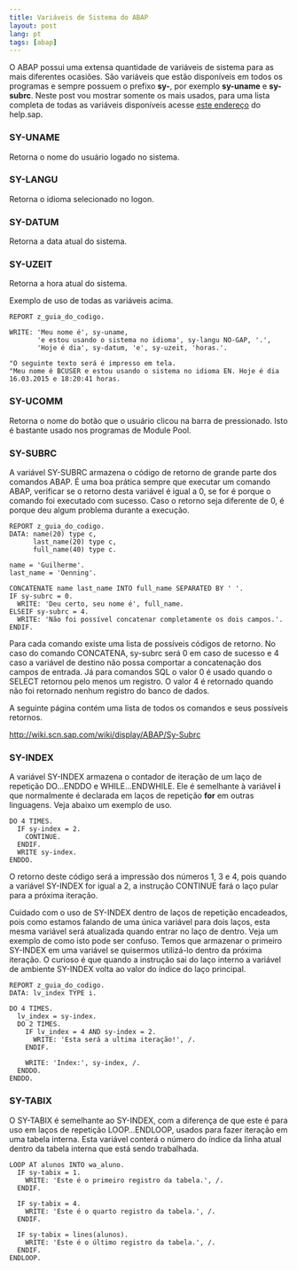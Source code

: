 ```yaml
---
title: Variáveis de Sistema do ABAP
layout: post
lang: pt
tags: [abap]
---
```


O ABAP possui uma extensa quantidade de variáveis de sistema para as mais diferentes ocasiões. São variáveis que estão disponíveis em todos os programas e sempre possuem o prefixo **sy-**, por exemplo **sy-uname** e **sy-subrc**. Neste post vou mostrar somente os mais usados, para uma lista completa de todas as variáveis disponíveis acesse [este endereço](http://help.sap.com/saphelp_wp/helpdata/en/7b/fb96c8882811d295a90000e8353423/content.htm) do help.sap.

### SY-UNAME

Retorna o nome do usuário logado no sistema.

### SY-LANGU

Retorna o idioma selecionado no logon.

### SY-DATUM

Retorna a data atual do sistema.

### SY-UZEIT

Retorna a hora atual do sistema.

Exemplo de uso de todas as variáveis acima.

~~~
REPORT z_guia_do_codigo.

WRITE: 'Meu nome é', sy-uname, 
       'e estou usando o sistema no idioma', sy-langu NO-GAP, '.', 
       'Hoje é dia', sy-datum, 'e', sy-uzeit, 'horas.'.

"O seguinte texto será é impresso em tela.       
"Meu nome é BCUSER e estou usando o sistema no idioma EN. Hoje é dia 16.03.2015 e 18:20:41 horas.
~~~

### SY-UCOMM

Retorna o nome do botão que o usuário clicou na barra de pressionado. Isto é bastante usado nos programas de Module Pool.

### SY-SUBRC

A variável SY-SUBRC armazena o código de retorno de grande parte dos comandos ABAP. É uma boa prática sempre que executar um comando ABAP, verificar se o retorno desta variável é igual a 0, se for é porque o comando foi executado com sucesso. Caso o retorno seja diferente de 0, é porque deu algum problema durante a execução. 

~~~
REPORT z_guia_do_codigo.
DATA: name(20) type c,
      last_name(20) type c,
      full_name(40) type c.

name = 'Guilherme'.
last_name = 'Oenning'.

CONCATENATE name last_name INTO full_name SEPARATED BY ' '.
IF sy-subrc = 0.
  WRITE: 'Deu certo, seu nome é', full_name.
ELSEIF sy-subrc = 4.
  WRITE: 'Não foi possível concatenar completamente os dois campos.'.
ENDIF.
~~~

Para cada comando existe uma lista de possíveis códigos de retorno. No caso do comando CONCATENA, sy-subrc será 0 em caso de sucesso e 4 caso a variável de destino não possa comportar a concatenação dos campos de entrada. Já para comandos SQL o valor 0 é usado quando o SELECT retornou pelo menos um registro. O valor 4 é retornado quando não foi retornado nenhum registro do banco de dados. 

A seguinte página contém uma lista de todos os comandos e seus possíveis retornos.

<http://wiki.scn.sap.com/wiki/display/ABAP/Sy-Subrc>

### SY-INDEX

A variável SY-INDEX armazena o contador de iteração de um laço de repetição DO&#8230;ENDDO e WHILE&#8230;ENDWHILE. Ele é semelhante à variável **i** que normalmente é declarada em laços de repetição **for** em outras linguagens. Veja abaixo um exemplo de uso.

~~~
DO 4 TIMES.
  IF sy-index = 2.
    CONTINUE.
  ENDIF.
  WRITE sy-index.
ENDDO.
~~~

O retorno deste código será a impressão dos números 1, 3 e 4, pois quando a variável SY-INDEX for igual a 2, a instrução CONTINUE fará o laço pular para a próxima iteração. 

Cuidado com o uso de SY-INDEX dentro de laços de repetição encadeados, pois como estamos falando de uma única variável para dois laços, esta mesma variável será atualizada quando entrar no laço de dentro. Veja um exemplo de como isto pode ser confuso. Temos que armazenar o primeiro SY-INDEX em uma variável se quisermos utilizá-lo dentro da próxima iteração. O curioso é que quando a instrução sai do laço interno a variável de ambiente SY-INDEX volta ao valor do índice do laço principal.

~~~
REPORT z_guia_do_codigo.
DATA: lv_index TYPE i.

DO 4 TIMES.
  lv_index = sy-index.
  DO 2 TIMES.
    IF lv_index = 4 AND sy-index = 2.
      WRITE: 'Esta será a ultima iteração!', /.
    ENDIF.

    WRITE: 'Index:', sy-index, /.
  ENDDO.
ENDDO.
~~~

### SY-TABIX

O SY-TABIX é semelhante ao SY-INDEX, com a diferença de que este é para uso em laços de repetição LOOP&#8230;ENDLOOP, usados para fazer iteração em uma tabela interna. Esta variável conterá o número do índice da linha atual dentro da tabela interna que está sendo trabalhada.

~~~
LOOP AT alunos INTO wa_aluno.
  IF sy-tabix = 1.
    WRITE: 'Este é o primeiro registro da tabela.', /.
  ENDIF.

  IF sy-tabix = 4.
    WRITE: 'Este é o quarto registro da tabela.', /.
  ENDIF.

  IF sy-tabix = lines(alunos).
    WRITE: 'Este é o último registro da tabela.', /.
  ENDIF.
ENDLOOP.
~~~